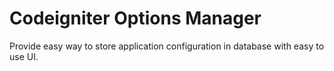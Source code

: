 # Codeigniter Options Manager

Provide easy way to store application configuration in database with easy to use UI.

